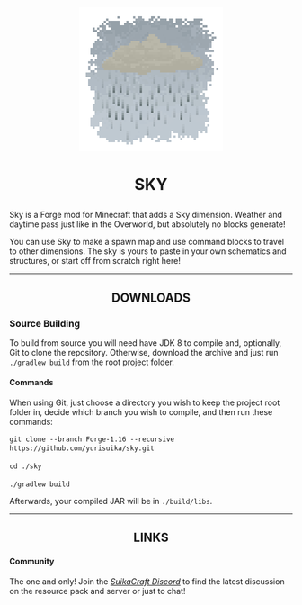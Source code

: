 <p align="center"><img src="https://github.com/yurisuika/Sky/blob/Forge-1.16/src/main/resources/pack.png?raw=true" width="256" height="256"></p>

# <p align="center">SKY</p>

Sky is a Forge mod for Minecraft that adds a Sky dimension. Weather and daytime pass just like in the Overworld, but absolutely no blocks generate!

You can use Sky to make a spawn map and use command blocks to travel to other dimensions. The sky is yours to paste in your own schematics and structures, or start off from scratch right here!

---

## <p align="center">DOWNLOADS</p>

### Source Building

To build from source you will need have JDK 8 to compile and, optionally, Git to clone the repository. Otherwise, download the archive and just run `./gradlew build` from the root project folder.

#### Commands

When using Git, just choose a directory you wish to keep the project root folder in, decide which branch you wish to compile, and then run these commands:

```shell script
git clone --branch Forge-1.16 --recursive https://github.com/yurisuika/sky.git

cd ./sky

./gradlew build
```

Afterwards, your compiled JAR will be in `./build/libs`.

---

## <p align="center">LINKS</p>

#### Community

The one and only! Join the *[SuikaCraft Discord](https://discord.gg/0zdNEkQle7Qg9C1H)* to find the latest discussion on the resource pack and server or just to chat!
